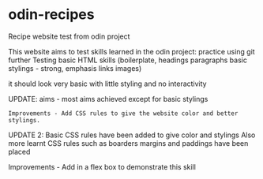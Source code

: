 # odin-recipes
Recipe website test from odin project

This website aims to test skills learned in the odin project:
practice using git further
Testing basic HTML skills
(boilerplate,
headings
paragraphs
basic stylings - strong, emphasis
links
images)

it should look very basic with little styling and no interactivity

UPDATE: 
    aims - most aims achieved except for basic stylings

    Improvements - Add CSS rules to give the website color and better stylings. 

UPDATE 2:
    Basic CSS rules have been added to give color and stylings
    Also more learnt CSS rules such as boarders margins and paddings have been placed

   Improvements - Add in a flex box to demonstrate this skill 

